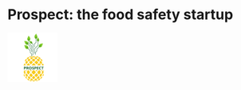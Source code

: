 # Prospect: the food safety startup

<img src="https://github.com/juancolonna/prospect/blob/main/logo_2.png" width="100">
